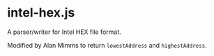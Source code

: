 intel-hex.js
============

A parser/writer for Intel HEX file format.

Modified by Alan Mimms to return `lowestAddress` and `highestAddress`.
